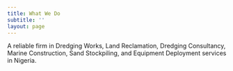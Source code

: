 ```yaml
---
title: What We Do
subtitle: ''
layout: page
---
```

A reliable firm in Dredging Works, Land Reclamation, Dredging Consultancy, Marine Construction, Sand Stockpiling, and Equipment Deployment services in Nigeria.